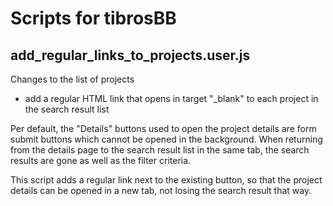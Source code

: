 # Scripts for tibrosBB

## add_regular_links_to_projects.user.js

Changes to the list of projects

* add a regular HTML link that opens in target "_blank" to each project in the search result list

Per default, the "Details" buttons used to open the project details are form submit buttons which cannot be opened in
the background. When returning from the details page to the search result list in the same tab, the search results are
gone as well as the filter criteria.

This script adds a regular link next to the existing button, so that the project details can be opened in a new tab, not
losing the search result that way.